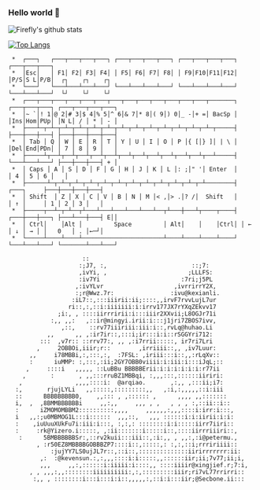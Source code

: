 ### Hello world 👋


![Firefly's github stats](https://github-readme-stats.vercel.app/api?username=Fierygit&show_icons=true&theme=radical)

[![Top Langs](https://github-readme-stats.vercel.app/api/top-langs/?username=Fierygit&layout=compact)](https://github.com/anuraghazra/github-readme-stats)


```
 *  ┌───┐   ┌───┬───┬───┬───┐ ┌───┬───┬───┬───┐ ┌───┬───┬───┬───┐ ┌───┬───┬───┐
 *  │Esc│   │ F1│ F2│ F3│ F4│ │ F5│ F6│ F7│ F8│ │ F9│F10│F11│F12│ │P/S│S L│P/B│  ┌┐    ┌┐    ┌┐
 *  └───┘   └───┴───┴───┴───┘ └───┴───┴───┴───┘ └───┴───┴───┴───┘ └───┴───┴───┘  └┘    └┘    └┘
 *  ┌───┬───┬───┬───┬───┬───┬───┬───┬───┬───┬───┬───┬───┬───────┐ ┌───┬───┬───┐ ┌───┬───┬───┬───┐
 *  │~ `│! 1│@ 2│# 3│$ 4│% 5│^ 6│& 7│* 8│( 9│) 0│_ -│+ =│ BacSp │ │Ins│Hom│PUp│ │N L│ / │ * │ - │
 *  ├───┴─┬─┴─┬─┴─┬─┴─┬─┴─┬─┴─┬─┴─┬─┴─┬─┴─┬─┴─┬─┴─┬─┴─┬─┴─┬─────┤ ├───┼───┼───┤ ├───┼───┼───┼───┤
 *  │ Tab │ Q │ W │ E │ R │ T │ Y │ U │ I │ O │ P │{ [│} ]│ | \ │ │Del│End│PDn│ │ 7 │ 8 │ 9 │   │
 *  ├─────┴┬──┴┬──┴┬──┴┬──┴┬──┴┬──┴┬──┴┬──┴┬──┴┬──┴┬──┴┬──┴─────┤ └───┴───┴───┘ ├───┼───┼───┤ + │
 *  │ Caps │ A │ S │ D │ F │ G │ H │ J │ K │ L │: ;│" '│ Enter  │               │ 4 │ 5 │ 6 │   │
 *  ├──────┴─┬─┴─┬─┴─┬─┴─┬─┴─┬─┴─┬─┴─┬─┴─┬─┴─┬─┴─┬─┴─┬─┴────────┤     ┌───┐     ├───┼───┼───┼───┤
 *  │ Shift  │ Z │ X │ C │ V │ B │ N │ M │< ,│> .│? /│  Shift   │     │ ↑ │     │ 1 │ 2 │ 3 │   │
 *  ├─────┬──┴─┬─┴──┬┴───┴───┴───┴───┴───┴──┬┴───┼───┴┬────┬────┤ ┌───┼───┼───┐ ├───┴───┼───┤ E││
 *  │ Ctrl│    │Alt │         Space         │ Alt│    │    │Ctrl│ │ ← │ ↓ │ → │ │   0   │ . │←─┘│
 *  └─────┴────┴────┴───────────────────────┴────┴────┴────┴────┘ └───┴───┴───┘ └───────┴───┴───┘
```

                         ::
                        :;J7, :,                        ::;7:
                        ,ivYi, ,                       ;LLLFS:
                        :iv7Yi                       :7ri;j5PL
                       ,:ivYLvr                    ,ivrrirrY2X,
                       :;r@Wwz.7r:                :ivu@kexianli.
                      :iL7::,:::iiirii:ii;::::,,irvF7rvvLujL7ur
                     ri::,:,::i:iiiiiii:i:irrv177JX7rYXqZEkvv17
                  ;i:, , ::::iirrririi:i:::iiir2XXvii;L8OGJr71i
                :,, ,,:   ,::ir@mingyi.irii:i:::j1jri7ZBOS7ivv,
                   ,::,    ::rv77iiiriii:iii:i::,rvLq@huhao.Li
               ,,      ,, ,:ir7ir::,:::i;ir:::i:i::rSGGYri712:
             :::  ,v7r:: ::rrv77:, ,, ,:i7rrii:::::, ir7ri7Lri
            ,     2OBBOi,iiir;r::        ,irriiii::,, ,iv7Luur:
          ,,     i78MBBi,:,:::,:,  :7FSL: ,iriii:::i::,,:rLqXv::
          :      iuMMP: :,:::,:ii;2GY7OBB0viiii:i:iii:i:::iJqL;::
         ,     ::::i   ,,,,, ::LuBBu BBBBBErii:i:i:i:i:i:i:r77ii
        ,       :       , ,,:::rruBZ1MBBqi, :,,,:::,::::::iiriri:
       ,               ,,,,::::i:  @arqiao.       ,:,, ,:::ii;i7:
      :,       rjujLYLi   ,,:::::,:::::::::,,   ,:i,:,,,,,::i:iii
      ::      BBBBBBBBB0,    ,,::: , ,:::::: ,      ,,,, ,,:::::::
      i,  ,  ,8BMMBBBBBBi     ,,:,,     ,,, , ,   , , , :,::ii::i::
      :      iZMOMOMBBM2::::::::::,,,,     ,,,,,,:,,,::::i:irr:i:::,
      i   ,,:;u0MBMOG1L:::i::::::  ,,,::,   ,,, ::::::i:i:iirii:i:i:
      :    ,iuUuuXUkFu7i:iii:i:::, :,:,: ::::::::i:i:::::iirr7iiri::
      :     :rk@Yizero.i:::::, ,:ii:::::::i:::::i::,::::iirrriiiri::,
       :      5BMBBBBBBSr:,::rv2kuii:::iii::,:i:,, , ,,:,:i@petermu.,
            , :r50EZ8MBBBBGOBBBZP7::::i::,:::::,: :,:,::i;rrririiii::
                :jujYY7LS0ujJL7r::,::i::,::::::::::::::iirirrrrrrr:ii:
             ,:  :@kevensun.:,:,,,::::i:i:::::,,::::::iir;ii;7v77;ii;i,
             ,,,     ,,:,::::::i:iiiii:i::::,, ::::iiiir@xingjief.r;7:i,
          , , ,,,:,,::::::::iiiiiiiiii:,:,:::::::::iiir;ri7vL77rrirri::
           :,, , ::::::::i:::i:::i:i::,,,,,:,::i:i:::iir;@Secbone.ii::: 


<!--
**Fierygit/Fierygit** is a ✨ _special_ ✨ repository because its `README.md` (this file) appears on your GitHub profile.

Here are some ideas to get you started:

- 🔭 I’m currently working on ...
- 🌱 I’m currently learning ...
- 👯 I’m looking to collaborate on ...
- 🤔 I’m looking for help with ...
- 💬 Ask me about ...
- 📫 How to reach me: ...
- 😄 Pronouns: ...
- ⚡ Fun fact: ...
-->
